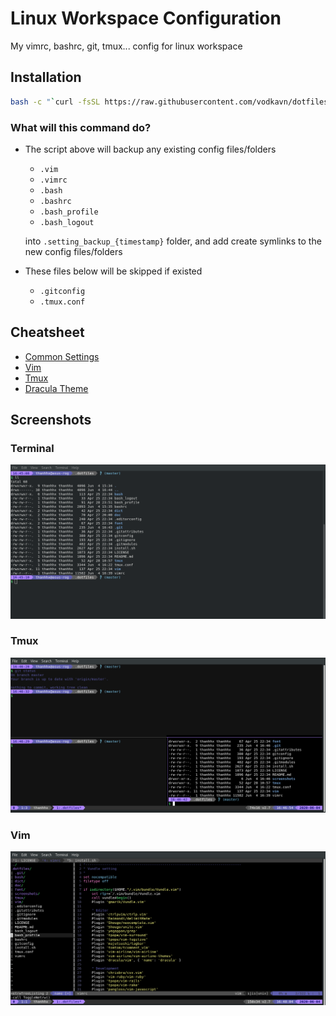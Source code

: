 # Linux Workspace Configuration

My vimrc, bashrc, git, tmux... config for linux workspace

## Installation

```bash
bash -c "`curl -fsSL https://raw.githubusercontent.com/vodkavn/dotfiles/master/install.sh`"
```

### What will this command do?

- The script above will backup any existing config files/folders
  - `.vim`
  - `.vimrc`
  - `.bash`
  - `.bashrc`
  - `.bash_profile`
  - `.bash_logout`

  into `.setting_backup_{timestamp}` folder, and add create symlinks to the new config files/folders

- These files below will be skipped if existed
  - `.gitconfig`
  - `.tmux.conf`

## Cheatsheet

- [Common Settings](doc/common.md)
- [Vim](doc/vim.md)
- [Tmux](doc/tmux.md)
- [Dracula Theme](doc/dracula.md)

## Screenshots

### Terminal

![terminal](https://github.com/vodkavn/dotfiles/blob/master/screenshots/terminal.png)

### Tmux

![tmux](https://github.com/vodkavn/dotfiles/blob/master/screenshots/tmux.png)

### Vim

![vim](https://github.com/vodkavn/dotfiles/blob/master/screenshots/vim.png)
